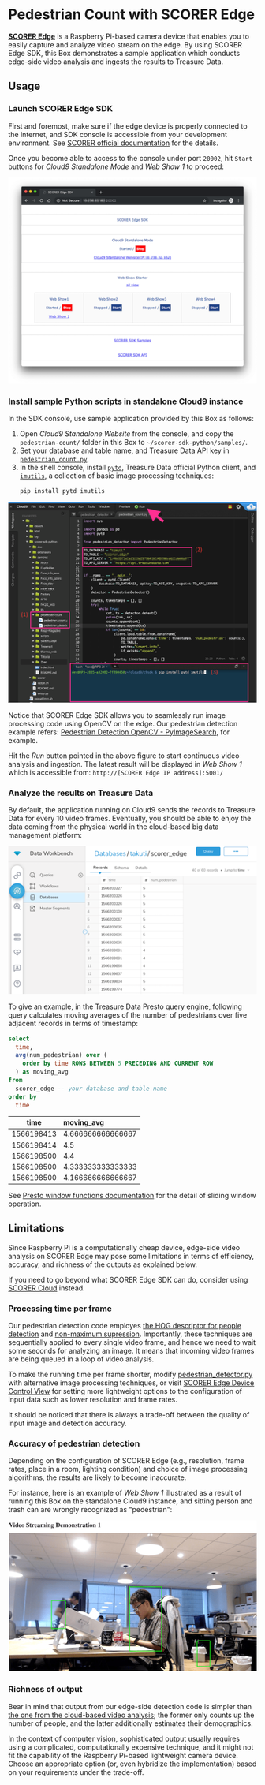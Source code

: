 Pedestrian Count with SCORER Edge
===

**[SCORER Edge](https://sites.google.com/futurestandard.co.jp/en-user-guide/raspi)** is a Raspberry Pi-based camera device that enables you to easily capture and analyze video stream on the edge. By using SCORER Edge SDK, this Box demonstrates a sample application which conducts edge-side video analysis and ingests the results to Treasure Data.

## Usage

### Launch SCORER Edge SDK

First and foremost, make sure if the edge device is properly connected to the internet, and SDK console is accessible from your development environment. See [SCORER official documentation](https://sites.google.com/futurestandard.co.jp/en-user-guide/raspi/sdk) for the details.

Once you become able to access to the console under port `20002`, hit `Start` buttons for *Cloud9 Standalone Mode* and *Web Show 1* to proceed:

![scorer-edge-sdk](images/scorer-edge-sdk.png)

### Install sample Python scripts in standalone Cloud9 instance

In the SDK console, use sample application provided by this Box as follows:

1. Open *Cloud9 Standalone Website* from the console, and copy the `pedestrian-count/` folder in this Box to `~/scorer-sdk-python/samples/`.
2. Set your database and table name, and Treasure Data API key in [`pedestrian_count.py`](pedestrian-count/pedestrian_count.py).
3. In the shell console, install [`pytd`](https://github.com/treasure-data/pytd/), Treasure Data official Python client, and [`imutils`](https://github.com/jrosebr1/imutils), a collection of basic image processing techniques:
    ```sh
    pip install pytd imutils
    ```

![scorer-edge-cloud9](images/scorer-edge-cloud9.png)

Notice that SCORER Edge SDK allows you to seamlessly run image processing code using OpenCV on the edge. Our pedestrian detection example refers: [Pedestrian Detection OpenCV - PyImageSearch](https://www.pyimagesearch.com/2015/11/09/pedestrian-detection-opencv/), for example. 

Hit the *Run* button pointed in the above figure to start continuous video analysis and ingestion. The latest result will be displayed in *Web Show 1* which is accessible from: `http://[SCORER Edge IP address]:5001/`

### Analyze the results on Treasure Data

By default, the application running on Cloud9 sends the records to Treasure Data for every 10 video frames. Eventually, you should be able to enjoy the data coming from the physical world in the cloud-based big data management platform:

![td-edge-data](images/td-edge-data.png)

To give an example, in the Treasure Data Presto query engine, following query calculates moving averages of the number of pedestrians over five adjacent records in terms of timestamp:

```sql
select 
  time,
  avg(num_pedestrian) over (
    order by time ROWS BETWEEN 5 PRECEDING AND CURRENT ROW
  ) as moving_avg
from 
  scorer_edge -- your database and table name
order by 
  time
```

|time|moving_avg|
|:---:|:---|
|1566198413|4.666666666666667|
|1566198414|4.5|
|1566198500|4.4|
|1566198500|4.333333333333333|
|1566198500|4.166666666666667|

See [Presto window functions documentation](https://prestodb.github.io/docs/current/functions/window.html) for the detail of sliding window operation.

## Limitations

Since Raspberry Pi is a computationally cheap device, edge-side video analysis on SCORER Edge may pose some limitations in terms of efficiency, accuracy, and richness of the outputs as explained below. 

If you need to go beyond what SCORER Edge SDK can do, consider using [SCORER Cloud](../scorer-cloud/) instead.

### Processing time per frame

Our pedestrian detection code employes [the HOG descriptor for people detection](https://sites.google.com/futurestandard.co.jp/en-user-guide/raspi/devicecontrol/functionlist) and [non-maximum supression](https://www.pyimagesearch.com/2014/11/17/non-maximum-suppression-object-detection-python/). Importantly, these techniques are sequentially applied to every single video frame, and hence we need to wait some seconds for analyzing an image. It means that incoming video frames are being queued in a loop of video analysis.

To make the running time per frame shorter, modify [pedestrian_detector.py](./pedestrian-count/pedestrian_detector.py) with alternative image processing techniques, or visit [SCORER Edge Device Control View](https://sites.google.com/futurestandard.co.jp/en-user-guide/raspi/devicecontrol/functionlist) for setting more lightweight options to the configuration of input data such as lower resolution and frame rates.

It should be noticed that there is always a trade-off between the quality of input image and detection accuracy.

### Accuracy of pedestrian detection

Depending on the configuration of SCORER Edge (e.g., resolution, frame rates, place in a room, lighting condition) and choice of image processing algorithms, the results are likely to become inaccurate.

For instance, here is an example of *Web Show 1* illustrated as a result of running this Box on the standalone Cloud9 instance, and sitting person and trash can are wrongly recognized as "pedestrian":

![scorer-edge-web-show-1](images/scorer-edge-web-show-1.png)

### Richness of output

Bear in mind that output from our edge-side detection code is simpler than [the one from the cloud-based video analysis](../scorer-cloud/); the former only counts up the number of people, and the latter additionally estimates their demographics.

In the context of computer vision, sophisticated output usually requires using a complicated, computationally expensive technique, and it might not fit the capability of the Raspberry Pi-based lightweight camera device. Choose an appropriate option (or, even hybridize the implementation) based on your requirements under the trade-off.